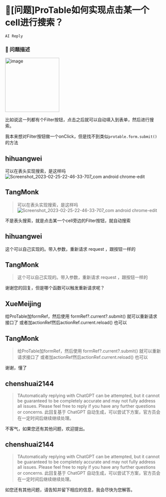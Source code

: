 # 🧐[问题]ProTable如何实现点击某一个cell进行搜索？

`AI Reply`

### 🧐 问题描述

<img width="175" alt="image" src="https://user-images.githubusercontent.com/3498786/221333668-957bf623-61f8-4cf1-be98-cfbe3ba9af2b.png">

比如说这一列都有个Filter按钮，点击之后就可以自动填入到表单，然后进行搜索。

我本来想对Filter按钮做一个onClick，但是找不到类似`protable.form.submit()`的方法

## hihuangwei

可以在表头实现搜索，是这样吗
![Screenshot_2023-02-25-22-46-33-707_com android chrome-edit](https://user-images.githubusercontent.com/3166799/221363233-37eed966-29da-48dd-98af-6d70547797cb.jpg)

## TangMonk

> 可以在表头实现搜索，是这样吗 ![Screenshot_2023-02-25-22-46-33-707_com android chrome-edit](https://user-images.githubusercontent.com/3166799/221363233-37eed966-29da-48dd-98af-6d70547797cb.jpg)

不是表头搜索，就是点击某一个cell旁边的Filter按钮，就自动搜索

## hihuangwei

这个可以自己实现的。带入参数，重新请求 request ，跟按钮一样的

## TangMonk

> 这个可以自己实现的。带入参数，重新请求 request ，跟按钮一样的

谢谢您的回复，但是哪个函数可以触发重新请求呢？

## XueMeijing

给ProTable加formRef，然后使用 formRef?.current?.submit() 就可以重新请求接口了
或者加actionRef然后actionRef.current.reload() 也可以

## TangMonk

> 给ProTable加formRef，然后使用 formRef?.current?.submit() 就可以重新请求接口了 或者加actionRef然后actionRef.current.reload() 也可以

谢谢，懂了

## chenshuai2144

> TAutomatically replying with ChatGPT can be attempted, but it cannot be guaranteed to be completely accurate and may not fully address all issues. Please feel free to reply if you have any further questions or concerns.
> 此回复基于 ChatGPT 自动生成，可以尝试下方案，官方员会在一定时间后继续继续处理。

不客气，如果您还有其他问题，欢迎提出。

## chenshuai2144

> TAutomatically replying with ChatGPT can be attempted, but it cannot be guaranteed to be completely accurate and may not fully address all issues. Please feel free to reply if you have any further questions or concerns.
> 此回复基于 ChatGPT 自动生成，可以尝试下方案，官方员会在一定时间后继续继续处理。

如您还有其他问题，请告知并留下相应的信息，我会尽快为您解答。
